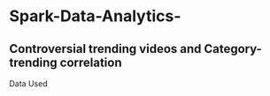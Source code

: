 # Spark-Data-Analytics-

## Controversial trending videos and Category-trending correlation

Data Used
